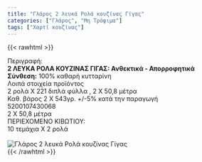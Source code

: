 ```yaml
---
title: "Γλάρος 2 λευκά Ρολά κουζίνας Γίγας"
categories: ["Γλάρος", "Μη Τρόφιμα"]
tags: ["Χαρτί κουζίνας"]
---
```

{{< rawhtml >}}

<div class="sload183"><div class="product"><div id="sistatika">Περιγραφή:</div><div class="alltext"><b>2 ΛΕΥΚΑ ΡΟΛΑ ΚΟΥΖΙΝΑΣ ΓΙΓΑΣ: Ανθεκτικά - Απορροφητικά</b><br><b>Σύνθεση:</b> 100% καθαρή κυτταρίνη<br></div><div id="loipa">Λοιπά στοιχεία προϊόντος</div><div class="alltext">2 ρολά Χ 221 διπλά φύλλα , 2 Χ 50,8 μέτρα<br>Καθ. βάρος 2 Χ 543γρ. +/-5% κατά την παραγωγή<br></div><div id="barcode"><div id="barimage1"></div><span id="bartext">5200107430068</span></div><div id="varos"><div id="dimimg"></div><span id="varostext">2 Χ 50,8 μέτρα</span></div><div id="kivotio">ΠΕΡΙΕΧΟΜΕΝΟ ΚΙΒΩΤΙΟΥ:<br>10 τεμάχια Χ 2 ρολά</div><br><div class="pimg"><img alt="Γλάρος 2 λευκά Ρολά κουζίνας Γίγας" title="Γλάρος 2 λευκά Ρολά κουζίνας Γίγας" src="/media/images/glaros-2-leuka-rola-kouzinas-gigas.jpg"></div></div></div>
{{< /rawhtml >}}



